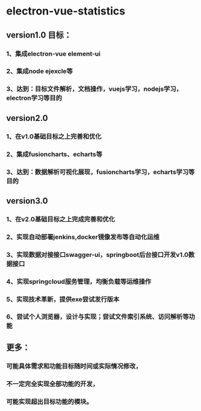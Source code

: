 # electron-vue-statistics
## version1.0 目标：
### 1、集成electron-vue element-ui
### 2、集成node ejexcle等
### 3、达到：目标文件解析，文档操作，vuejs学习，nodejs学习，electron学习等目的
## version2.0
### 1、在v1.0基础目标之上完善和优化
### 2、集成fusioncharts、echarts等
### 3、达到：数据解析可视化展现，fusioncharts学习，echarts学习等目的
## version3.0
### 1、在v2.0基础目标之上完成完善和优化
### 2、实现自动部署jenkins,docker镜像发布等自动化运维
### 3、实现数据对接接口swagger-ui，springboot后台接口开发v1.0数据接口
### 4、实现springcloud服务管理，均衡负载等运维操作
### 5、实现技术革新，提供exe尝试发行版本
### 6、尝试个人浏览器，设计与实现；尝试文件索引系统、访问解析等功能
## 更多：
### 可能具体需求和功能目标随时间或实际情况修改，
### 不一定完全实现全部功能的开发，
### 可能实现超出目标功能的模块。

